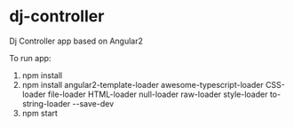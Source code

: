 # dj-controller
Dj Controller app based on Angular2

To run app:
 1. npm install
 2. npm install angular2-template-loader awesome-typescript-loader CSS-loader file-loader
    HTML-loader null-loader raw-loader style-loader to-string-loader --save-dev
 3. npm start


